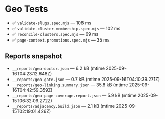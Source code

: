 # Geo Tests

- ✅ `validate-slugs.spec.mjs` — 108 ms
- ✅ `validate-cluster-membership.spec.mjs` — 102 ms
- ✅ `reconcile-clusters.spec.mjs` — 69 ms
- ✅ `page-context.promotions.spec.mjs` — 35 ms

## Reports snapshot
- `__reports/geo-doctor.json` — 6.2 kB (mtime 2025-09-16T04:23:12.648Z)
- `__reports/geo-gate.json` — 0.7 kB (mtime 2025-09-16T04:10:39.271Z)
- `__reports/geo-linking.summary.json` — 35.8 kB (mtime 2025-09-16T04:42:59.359Z)
- `__reports/geo-page-coverage.report.json` — 5.9 kB (mtime 2025-09-15T06:32:09.272Z)
- `__reports/adjacency.build.json` — 2.1 kB (mtime 2025-09-15T02:19:01.426Z)
